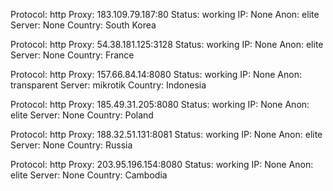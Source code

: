 Protocol: http
Proxy: 183.109.79.187:80
Status: working
IP: None
Anon: elite
Server: None
Country: South Korea

Protocol: http
Proxy: 54.38.181.125:3128
Status: working
IP: None
Anon: elite
Server: None
Country: France

Protocol: http
Proxy: 157.66.84.14:8080
Status: working
IP: None
Anon: transparent
Server: mikrotik
Country: Indonesia

Protocol: http
Proxy: 185.49.31.205:8080
Status: working
IP: None
Anon: elite
Server: None
Country: Poland

Protocol: http
Proxy: 188.32.51.131:8081
Status: working
IP: None
Anon: elite
Server: None
Country: Russia

Protocol: http
Proxy: 203.95.196.154:8080
Status: working
IP: None
Anon: elite
Server: None
Country: Cambodia

